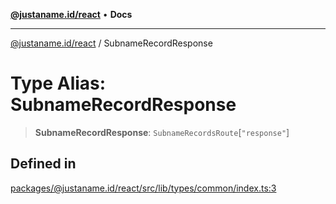 [**@justaname.id/react**](../README.md) • **Docs**

***

[@justaname.id/react](../globals.md) / SubnameRecordResponse

# Type Alias: SubnameRecordResponse

> **SubnameRecordResponse**: `SubnameRecordsRoute`\[`"response"`\]

## Defined in

[packages/@justaname.id/react/src/lib/types/common/index.ts:3](https://github.com/JustaName-id/JustaName-sdk/blob/dc845c10af242e3ca87d95ef392516ac0bfa8b95/packages/@justaname.id/react/src/lib/types/common/index.ts#L3)
